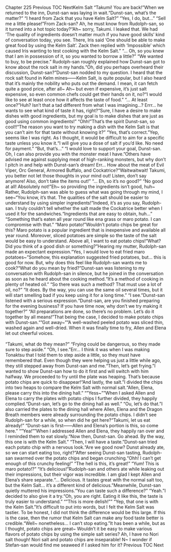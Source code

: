 Chapter 225 Previous TOC NextKelm Salt “Takumi! You are back!”When we returned to the inn, Dunst-san was laying in wait.“Dunst-san, what’s the matter?” “I heard from Zack that you have Kelm Salt?” “Yes, I do, but…” “Sell me a little please!”From Zack-san? Ah, he must know from Rudolph-san, so it turned into a hot topic today?“Ah~ sorry, Takumi. I leaked that. We had ‘The quality of ingredients doesn’t matter much if you have good skills’ kind of conversation today, you see. There, Iris said ‘One should be able to make great food by using the Kelm Salt’. Zack then replied with ‘Impossible’ which caused Iris wanting to test cooking with the Kelm Salt.” “… Oh, so you knew that I am in possession of it, so you wanted to borrow a little?” “We wanted to buy, to be precise.”    Rudolph-san roughly explained how Dunst-san got to know about the rock salt in my hands.“Oh, did you perhaps overheard their discussion, Dunst-san?”Dunst-san nodded to my question. I heard that the rock salt found in Kelm mines——Kelm Salt, is quite popular, but I also heard that it’s mainly the nobility who puts out the demand. I mean, it can fetch quite a good price, after all~ Ah~ but even if expensive, it’s just salt expensive, so even common chefs could get their hands on it, no?“I would like to see at least once how it affects the taste of food.” “… At least once?”Huh? Isn’t that a tad different from what I was imagining…? Errr… he wants to see what kind of taste it has, right?“Sure, I have a desire to make dishes with good ingredients, but my goal is to make dishes that are just as good using common ingredients!” “Ohh!”That’s the spirit Dunst-san, so cool!!“The reason you want to try making a dish with the Kelm Salt is that you can’t aim for that taste without knowing it?” “Yes, that’s correct.”Yep, seems like I was right. As I thought, it would be difficult to aim for a specific taste unless you know it.“I will give you a dose of salt if you’d like. No need for payment.” “But, that’s…” “I would love to support your goal, Dunst-san. Oh, I can also provide you with the monster meat I have.”Others have advised me against supplying meat of high-ranking monsters, but why don’t I pitch in and help with Dunst-san’s dream! Err… How about the meat of Evil Viper, Orc General, Armored Buffalo, and Cockatrice?“Waitwaitwait! Takumi, you better not let those thoughts in your mind out! Listen, don’t say anymore! Also, don’t take the items out!” “… Eh, so it’s no good?” “No good at all! Absolutely not!”Eh~ so providing the ingredients isn’t good, huh~ Rather, Rudolph-san was able to guess what was going through my mind, I see~“You know, it’s that. The qualities of the salt should be easier to understand by using simpler ingredients!”Indeed, it’s as you say, Rudolph-san. I truly couldn’t tell whether the salt made the Cockatrice better when I used it for the sandwiches.“Ingredients that are easy to obtain, huh…” “Something that’s eaten all year round like ena grass or maro potato. I can compromise with that.” “Maro potato!”Wouldn’t potato chips be great for this? Maro potato is a popular ingredient that is inexpensive and available all year round. Moreover, sliced potatoes are simple so the taste of the salt would be easy to understand. Above all, I want to eat potato chips!“What? Did you think of a good dish or something?”Hearing my mutter, Rudolph-san made an expectant expression.“Yes, I would love to eat fried maro potatoes~”Somehow, this explanation suggested fried potatoes, but… this is good for now. But, why does this feel like Rudolph-san wants me to cook?“What do you mean by fried?”Dunst-san was listening to my conversation with Rudolph-san in silence, but he joined in the conversation as soon as he heard about the cooking method.“It’s a method of cooking in plenty of heated oil.” “So there was such a method? That must use a lot of oil, no?” “It does. By the way, you can use the same oil several times, but it will start smelling bad if you keep using it for a long time.” “I see.”Dunst-san listened with a serious expression.“Dunst-san, are you finished preparing for the evening business? If you have time now, why don’t we try making it together?” “All preparations are done, so there’s no problem. Let’s do it together by all means!”That being the case, I decided to make potato chips with Dunst-san.“”Got away~””A well-washed peeled potato was sliced thin, washed again and well-dried. When it was finally time to fry, Allen and Elena let out cheerful voices.<br/><br/>
“Takumi, what do they mean?” “Frying could be dangerous, so they made sure to step aside.” “Oh, I see.”Err… I think it was when I was making Tonaktsu that I told them to step aside a little, so they must have remembered that. Even though they were helping us just a little while ago, they still stepped away from Dunst-san and me.“Then, let’s get frying.”I wanted to show Dunst-san how to do it first and will switch with him halfway. We proceeded to fry until the plate was heaping. That’s because potato chips are quick to disappear!“And lastly, the salt.”I divided the chips into two heaps to compare the Kelm Salt with normal salt.“Allen, Elena, please carry this into the dining hall.” “”Yess~””When I asked Allen and Elena to carry the plates with potato chips I further divided, they happily complied.“Dunst-san, let’s go to the dining hall as well.” “Ou, let’s do that.”I also carried the plates to the dining hall where Allen, Elena and the Dragon Breath members were already surrounding the potato chips. I didn’t see Rudolph-san for a while, so when did he get here?“Takumi, let us eat already!” “Dunst-san is first——Allen and Elena’s portion is this, so come here.” “”Yea!””When I addressed Allen and Elena, they happily ran over and I reminded them to eat slowly.“Now then, Dunst-san. Go ahead. By the way, this one is with the Kelm Salt.” “Then, I will have a taste.”Dunst-san tried each potato chip with a nervous look.“Are we good now? Dunst already ate, so we can start eating too, right?”After seeing Dunst-san tasting, Rudolph-san swarmed over the potato chips and began crunching.“Ohh! I can’t get enough of this crunchy feeling!” “The hell is this, it’s great!” “Yum! This is maro potato!?” “It’s delicious!”Rudolph-san and others ate while leaking out their impressions, but their vigor was incredible. I am glad I kept Allen and Elena’s share separate.“… Delicious. It tastes great with the normal salt too, but the Kelm Salt… it’s a different kind of delicious.”Meanwhile, Dunst-san quietly muttered his impressions.“You can taste such a difference?” “Yeah.”I decided to also give it a try.“Oh, you are right. Eating it like this, the taste is truly easier to understand.” “”This is more delish!”” “Yep, that one is with the Kelm Salt.”It’s difficult to put into words, but I felt the Kelm Salt was tastier. To be honest, I did not think the difference would be this large. If this is the case, then the rumor that Kelm Salt can make any food taste better is credible.“Well~ nonetheless… I can’t stop eating.”It has been a while, but as I thought, potato chips are great~ Wouldn’t it be easy to make various flavors of potato chips by using the simple salt series? Ah, I have no Nori salt though! Nori salt and potato chips are inseparable! N~ I wonder if Stefan-san would find me seaweed if I asked him for it? Previous TOC Next<br/><br/>
